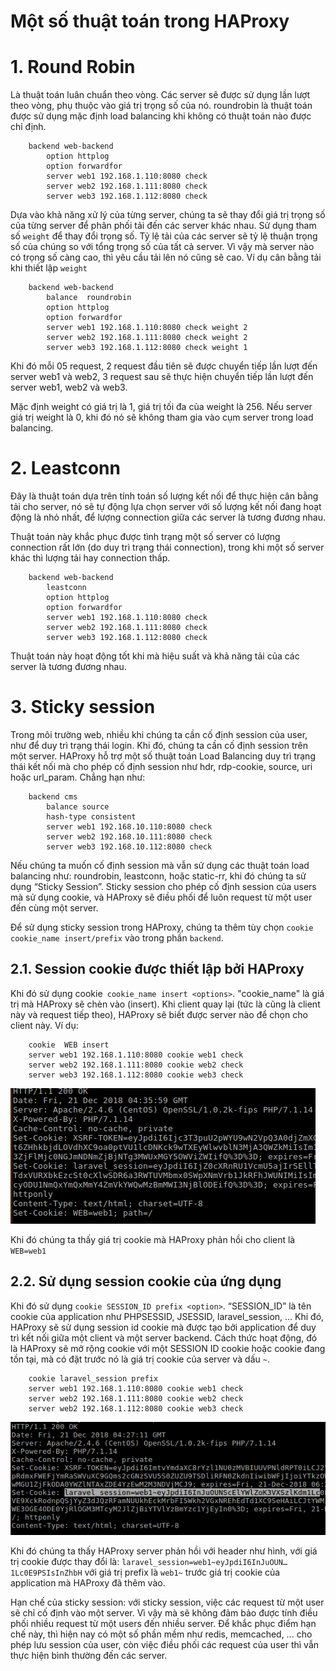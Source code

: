 # Một số thuật toán trong HAProxy

# 1. Round Robin
Là thuật toán luân chuẩn theo vòng. Các server sẽ được sử dụng lần lượt theo vòng, phụ thuộc vào giá trị trọng số của nó. roundrobin là thuật toán được sử dụng mặc định load balancing khi không có thuật toán nào được chỉ định.

```
    backend web-backend
        option httplog
        option forwardfor
        server web1 192.168.1.110:8080 check
        server web2 192.168.1.111:8080 check
        server web3 192.168.1.112:8080 check
```

Dựa vào khả năng xử lý của từng server, chúng ta sẽ thay đổi giá trị trọng số của từng server để phân phối tải đến các server khác nhau. Sử dụng tham số `weight` để thay đổi trọng số. Tỷ lệ tải của các server sẽ tỷ lệ thuận trọng số của chúng so với tổng trọng số của tất cả server. Vì vậy mà server nào có trọng số càng cao, thì yêu cầu tải lên nó cũng sẽ cao. Ví dụ cân bằng tải khi thiết lập `weight`

```
    backend web-backend
        balance  roundrobin
        option httplog
        option forwardfor
        server web1 192.168.1.110:8080 check weight 2
        server web2 192.168.1.111:8080 check weight 2
        server web3 192.168.1.112:8080 check weight 1
```

Khi đó mỗi 05 request, 2 request đầu tiên sẽ được chuyển tiếp lần lượt đến server web1 và web2, 3 request sau sẽ thực hiện chuyển tiếp lần lượt đến server web1, web2 và web3.

Mặc định weight có giá trị là 1, giá trị tối đa của weight là 256. Nếu server giá trị weight là 0, khi đó nó sẽ không tham gia vào cụm server trong load balancing.

# 2. Leastconn
Đây là thuật toán dựa trên tính toán số lượng kết nối để thực hiện cân bằng tải cho server, nó sẽ tự động lựa chọn server với số lượng kết nối đang hoạt động là nhỏ nhất, để lượng connection giữa các server là tương đương nhau.

Thuật toán này khắc phục được tình trạng một số server có lượng connection rất lớn (do duy trì trạng thái connection), trong khi một số server khác thì lượng tải hay connection thấp.

```
    backend web-backend
        leastconn
        option httplog
        option forwardfor
        server web1 192.168.1.110:8080 check
        server web2 192.168.1.111:8080 check
        server web3 192.168.1.112:8080 check
```

Thuật toán này hoạt động tốt khi mà hiệu suất và khả năng tải của các server là tương đương nhau.

# 3. Sticky session
Trong môi trường web, nhiều khi chúng ta cần cố định session của user, như để duy trì trạng thái login. Khi đó, chúng ta cần cố định session trên một server. HAProxy hỗ trợ một số thuật toán Load Balancing duy trì trạng thái kết nối mà cho phép cố định session như hdr, rdp-cookie, source, uri hoặc url_param. Chẳng hạn như:

```
    backend cms
        balance source
        hash-type consistent
        server web1 192.168.10.110:8080 check
        server web2 192.168.10.111:8080 check
        server web3 192.168.10.112:8080 check
```

Nếu chúng ta muốn cố định session mà vẫn sử dụng các thuật toán load balancing như: roundrobin, leastconn, hoặc static-rr, khi đó chúng ta sử dụng “Sticky Session”. Sticky session cho phép cố định session của users mà sử dụng cookie, và HAProxy sẽ điều phối để luôn request từ một user đến cùng một server.

Để sử dụng sticky session trong HAProxy, chúng ta thêm tùy chọn `cookie cookie_name insert/prefix` vào trong phần `backend`.

## 2.1. Session cookie được thiết lập bởi HAProxy
Khi đó sử dụng cookie` cookie_name insert <options>`. "cookie_name" là giá trị mà HAProxy sẽ chèn vào (insert). Khi client quay lại (tức là cũng là client này và request tiếp theo), HAProxy sẽ biết được server nào để chọn cho client này. Ví dụ:

```
    cookie  WEB insert
    server web1 192.168.1.110:8080 cookie web1 check
    server web2 192.168.1.111:8080 cookie web2 check
    server web3 192.168.1.112:8080 cookie web3 check
```

<img src="..\images\haproxy\Screenshot_11.png">

Khi đó chúng ta thấy giá trị cookie mà HAProxy phản hồi cho client là `WEB=web1`

## 2.2. Sử dụng session cookie của ứng dụng
Khi đó sử dụng `cookie SESSION_ID prefix <option>`. “SESSION_ID” là tên cookie của application như PHPSESSID, JSESSID, laravel_session, … Khi đó, HAProxy sẽ sử dụng session id cookie mà được tạo bởi application để duy trì kết nối giữa một client và một server backend. Cách thức hoạt động, đó là HAProxy sẽ mở rộng cookie với một SESSION ID cookie hoặc cookie đang tồn tại, mà có đặt trước nó là giá trị cookie của server và dấu `~`.

```
    cookie laravel_session prefix
    server web1 192.168.1.110:8080 cookie web1 check
    server web2 192.168.1.111:8080 cookie web2 check
    server web2 192.168.1.112:8080 cookie web3 check
```

<img src="..\images\haproxy\Screenshot_12.png">

Khi đó chúng ta thấy HAProxy server phản hồi với header như hình, với giá trị cookie được thay đổi là: `laravel_session=web1~eyJpdiI6InJuOUN…1Lc0E9PSIsInZhbH` với giá trị prefix là `web1~` trước giá trị cookie của application mà HAProxy đã thêm vào.

Hạn chế của sticky session: với sticky session, việc các request từ một user sẽ chỉ cố định vào một server. Vì vậy mà sẽ không đảm bảo được tính điều phối nhiều request từ một users đến nhiều server. Để khắc phục điểm hạn chế này, thì hiện nay có một số phần mềm như redis, memcached, … cho phép lưu session của user, còn việc điều phối các request của user thì vẫn thực hiện bình thường đến các server.